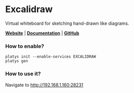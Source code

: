 # Excalidraw

Virtual whiteboard for sketching hand-drawn like diagrams. 

**[Website](http://excalidraw.com/)** | **[Documentation](https://github.com/excalidraw/excalidraw#documentation)** | **[GitHub](https://github.com/excalidraw/excalidraw)**

### How to enable?

```
platys init --enable-services EXCALIDRAW
platys gen
```

### How to use it?

Navigate to <http://192.168.1.160:28231>
